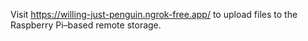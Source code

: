 Visit https://willing-just-penguin.ngrok-free.app/ to upload files to the Raspberry Pi–based remote storage.